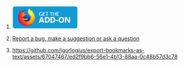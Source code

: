 1. [![](https://raw.githubusercontent.com/igorlogius/igorlogius/main/geFxAddon.png)](https://addons.mozilla.org/firefox/addon/export-bookmarks-as-text/)

2. [Report a bug, make a suggestion or ask a question](https://github.com/igorlogius/igorlogius/issues/new/choose)

3. https://github.com/igorlogius/export-bookmarks-as-text/assets/67047467/ed2f9bb6-56e1-4b13-88aa-0c48b57d3c78

